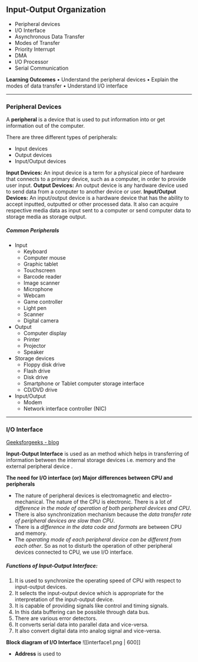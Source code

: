 ## Input-Output Organization
- Peripheral devices
- I/O Interface
- Asynchronous Data Transfer
- Modes of Transfer
- Priority Interrupt
- DMA
- I/O Processor
- Serial Communication

__Learning Outcomes__
• Understand the peripheral devices
• Explain the modes of data transfer
• Understand I/O interface

---
### Peripheral Devices
A **peripheral** is a device that is used to put information into or get information out of the computer.

There are three different types of peripherals:
- Input devices
- Output devices
- Input/Output devices

__Input Devices:__ An input device is a term for a physical piece of hardware that connects to a primary device, such as a computer, in order to provide user input.
__Output Devices:__ An output device is any hardware device used to send data from a computer to another device or user.
__Input/Output Devices:__ An input/output device is a hardware device that has the ability to accept inputted, outputted or other processed data. It also can acquire respective media data as input sent to a computer or send computer data to storage media as storage output.

##### Common Peripherals
-   Input
    -   Keyboard
    -   Computer mouse
    -   Graphic tablet
    -   Touchscreen
    -   Barcode reader
    -   Image scanner
    -   Microphone
    -   Webcam
    -   Game controller
    -   Light pen
    -   Scanner
    -   Digital camera
-   Output
    -   Computer display
    -   Printer
    -   Projector
    -   Speaker
-   Storage devices
    -   Floppy disk drive
    -   Flash drive
    -   Disk drive
    -   Smartphone or Tablet computer storage interface
    -   CD/DVD drive
-   Input/Output
    -   Modem
    -   Network interface controller (NIC)

---
### I/O Interface
[Geeksforgeeks - blog](https://www.geeksforgeeks.org/introduction-to-input-output-interface/)

__Input-Output Interface__ is used as an method which helps in transferring of information between the internal storage devices i.e. memory and the external peripheral device .

__The need for I/O interface (or) Major differences between CPU and peripherals__
- The nature of peripheral devices is electromagnetic and electro-mechanical. The nature of the CPU is electronic. There is a lot of _difference in the mode of operation of both peripheral devices and CPU_.
- There is also synchronization mechanism because the _data transfer rate of peripheral devices are slow than CPU_.
- There is a _difference in the data code and formats_ are between CPU and memory.
- The _operating mode of each peripheral device can be different from each other_. So as not to disturb the operation of other peripheral devices connected to CPU, we use I/O interface.

##### Functions of Input-Output Interface:
1.  It is used to synchronize the operating speed of CPU with respect to input-output devices.
2.  It selects the input-output device which is appropriate for the interpretation of the input-output device.
3.  It is capable of providing signals like control and timing signals.
4.  In this data buffering can be possible through data bus.
5.  There are various error detectors.
6.  It converts serial data into parallel data and vice-versa.
7.  It also convert digital data into analog signal and vice-versa.

__Block diagram of I/O Interface__
![[interface1.png | 600]]

- __Address__ is used to 